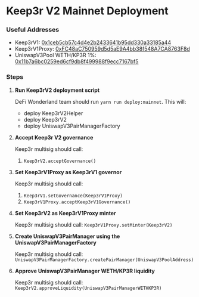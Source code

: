 # Keep3r V2 Mainnet Deployment

### Useful Addresses

- Keep3rV1: [0x1ceb5cb57c4d4e2b2433641b95dd330a33185a44](https://etherscan.io/address/0x1ceb5cb57c4d4e2b2433641b95dd330a33185a44)
- Keep3rV1Proxy: [0xFC48aC750959d5d5aE9A4bb38f548A7CA8763F8d](https://etherscan.io/address/0xFC48aC750959d5d5aE9A4bb38f548A7CA8763F8d)
- UniswapV3Pool WETH/KP3R 1%: [0x11b7a6bc0259ed6cf9db8f499988f9ecc7167bf5](https://etherscan.io/address/0x11b7a6bc0259ed6cf9db8f499988f9ecc7167bf5)

### Steps

1. **Run Keep3rV2 deployment script**

   DeFi Wonderland team should run `yarn run deploy:mainnet`. This will:

   - deploy Keep3rV2Helper
   - deploy Keep3rV2
   - deploy UniswapV3PairManagerFactory

2. **Accept Keep3r V2 governance**

   Keep3r multisig should call:

   1. `Keep3rV2.acceptGovernance()`

3. **Set Keep3rV1Proxy as Keep3rV1 governor**

   Keep3r multisig should call:

   1. `Keep3rV1.setGovernance(Keep3rV1Proxy)`
   2. `Keep3rV1Proxy.acceptKeep3rV1Governance()`

4. **Set Keep3rV2 as Keep3rV1Proxy minter**

   Keep3r multisig should call: `Keep3rV1Proxy.setMinter(Keep3rV2)`

5. **Create UniswapV3PairManager using the UniswapV3PairManagerFactory**

   Keep3r multisig should call: `UniswapV3PairManagerFactory.createPairManager(UniswapV3PoolAddress)`

6. **Approve UniswapV3PairManager WETH/KP3R liquidity**

   Keep3r multisig should call: `Keep3rV2.approveLiquidity(UniswapV3PairManagerWETHKP3R)`
